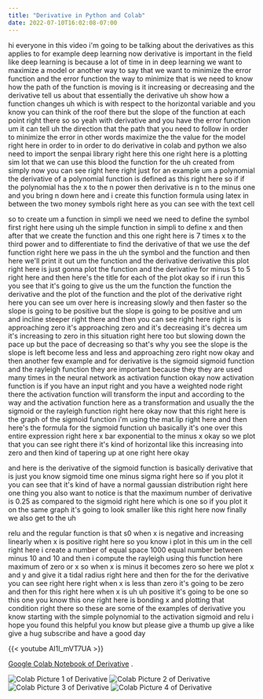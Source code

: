 ```yaml
---
title: "Derivative in Python and Colab"
date: 2022-07-10T16:02:08-07:00
---
```


hi everyone in this video i'm going to be talking about the derivatives as this applies to for example deep learning now derivative is important in the field like deep learning is because a lot of time in in deep learning we want to maximize a model or another way to say that we want to minimize the error function and the error function the way to minimize that is we need to know how the path of the function is moving is it increasing or decreasing and the derivative tell us about that essentially the derivative uh show how a function changes uh which is with respect to the horizontal variable and you know you can think of the roof there but the slope of the function at each point right there so so yeah with derivative and you have the error function um it can tell uh the direction that the path that you need to follow in order to minimize the error in other words maximize the the value for the model right here in order to in order to do derivative in colab and python we also need to import the senpai library right here this one right here is a plotting sim lot that we can use this blood the function for the uh created from simply now you can see right here right just for an example um a polynomial the derivative of a polynomial function is defined as this right here so if if the polynomial has the x to the n power then derivative is n to the minus one and you bring n down here and i create this function formula using latex in between the two money symbols right here as you can see with the text cell

so to create um a function in simpli we need we need to define the symbol first right here using uh the simple function in simpli to define x and then after that we create the function and this one right here is 7 times x to the third power and to differentiate to find the derivative of that we use the def function right here we pass in the uh the symbol and the function and then here we'll print it out um the function and the derivative derivative this plot right here is just gonna plot the function and the derivative for minus 5 to 5 right here and then here's the title for each of the plot okay so if i run this you see that it's going to give us the um the function the function the derivative and the plot of the function and the plot of the derivative right here you can see um over here is increasing slowly and then faster so the slope is going to be positive but the slope is going to be positive and um and incline steeper right there and then you can see right here right is is approaching zero it's approaching zero and it's decreasing it's decrea um it's increasing to zero in this situation right here too but slowing down the pace up but the pace of decreasing so that's why you see the slope is the slope is left become less and less and approaching zero right now okay and then another few example and for derivative is the sigmoid sigmoid function and the rayleigh function they are important because they they are used many times in the neural network as activation function okay now activation function is if you have an input right and you have a weighted node right there the activation function will transform the input and according to the way and the activation function here as a transformation and usually the the sigmoid or the rayleigh function right here okay now that this right here is the graph of the sigmoid function i'm using the mat.lip right here and then here's the formula for the sigmoid function uh basically it's one over this entire expression right here x bar exponential to the minus x okay so we plot that you can see right there it's kind of horizontal like this increasing into zero and then kind of tapering up at one right here okay

and here is the derivative of the sigmoid function is basically derivative that is just you know sigmoid time one minus sigma right here so if you plot it you can see that it's kind of have a normal gaussian distribution right here one thing you also want to notice is that the maximum number of derivative is 0.25 as compared to the sigmoid right here which is one so if you plot it on the same graph it's going to look smaller like this right here now finally we also get to the uh

relu and the regular function is that s0 when x is negative and increasing linearly when x is positive right here so you know i plot in this um in the cell right here i create a number of equal space 1000 equal number between minus 10 and 10 and then i compute the rayleigh using this function here maximum of zero or x so when x is minus it becomes zero so here we plot x and y and give it a tidal radius right here and then for the for the derivative you can see right here right when x is less than zero it's going to be zero and then for this right here when x is uh uh positive it's going to be one so this one you know this one right here is bonding x and plotting that condition right there so these are some of the examples of derivative you know starting with the simple polynomial to the activation sigmoid and relu i hope you found this helpful you know but please give a thumb up give a like give a hug subscribe and have a good day

{{< youtube AI1l_mVT7UA >}} 


[Google Colab Notebook of Derivative](https://colab.research.google.com/drive/1G9JMBQVvEvJgZ05UxpP6LN-H9lh5fBYo?usp=sharing) . 


![Colab Picture 1 of Derivative](/img/derivative-01.jpg)
![Colab Picture 2 of Derivative](/img/derivative-02.jpg)
![Colab Picture 3 of Derivative](/img/derivative-03.jpg)
![Colab Picture 4 of Derivative](/img/derivative-04.jpg)